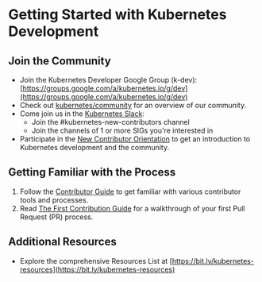 # Getting Started with Kubernetes Development

## Join the Community

- Join the Kubernetes Developer Google Group (k-dev): [https://groups.google.com/a/kubernetes.io/g/dev](https://groups.google.com/a/kubernetes.io/g/dev)
- Check out [kubernetes/community](https://github.com/kubernetes/community) for an overview of our community.
- Come join us in the [Kubernetes Slack](https://www.slack.k8s.io):
  - Join the #kubernetes-new-contributors channel
  - Join the channels of 1 or more SIGs you're interested in
- Participate in the [New Contributor Orientation](../README.md) to get an introduction to Kubernetes development and the community.

## Getting Familiar with the Process

1. Follow the [Contributor Guide](https://www.kubernetes.dev/docs/guide/) to get familiar with various contributor tools and processes.
2. Read [The First Contribution Guide](https://www.kubernetes.dev/docs/guide/first-contribution/) for a walkthrough of your first Pull Request (PR) process.

## Additional Resources

- Explore the comprehensive Resources List at [https://bit.ly/kubernetes-resources](https://bit.ly/kubernetes-resources)
